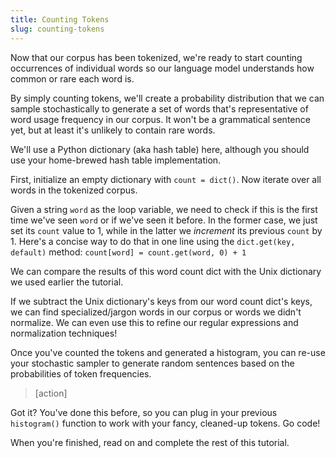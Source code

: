 ```yaml
---
title: Counting Tokens
slug: counting-tokens
---
```


Now that our corpus has been tokenized, we're ready to start counting occurrences of individual words so our language model understands how common or rare each word is.

By simply counting tokens, we'll create a probability distribution that we can sample stochastically to generate a set of words that's representative of word usage frequency in our corpus. It won't be a grammatical sentence yet, but at least it's unlikely to contain rare words.

We'll use a Python dictionary (aka hash table) here, although you should use your home-brewed hash table implementation.

First, initialize an empty dictionary with `count = dict()`. Now iterate over all words in the tokenized corpus.

Given a string `word` as the loop variable, we need to check if this is the first time we've seen `word` or if we've seen it before. In the former case, we just set its `count` value to 1, while in the latter we *increment* its previous `count` by 1. Here's a concise way to do that in one line using the `dict.get(key, default)` method: `count[word] = count.get(word, 0) + 1`

We can compare the results of this word count dict with the Unix dictionary we used earlier the tutorial.

If we subtract the Unix dictionary's keys from our word count dict's keys, we can find specialized/jargon words in our corpus or words we didn't normalize. We can even use this to refine our regular expressions and normalization techniques!

Once you've counted the tokens and generated a histogram, you can re-use your stochastic sampler to generate random sentences based on the probabilities of token frequencies.

> [action]
>
Got it? You've done this before, so you can plug in your previous `histogram()` function to work with your fancy, cleaned-up tokens. Go code!

When you're finished, read on and complete the rest of this tutorial.
